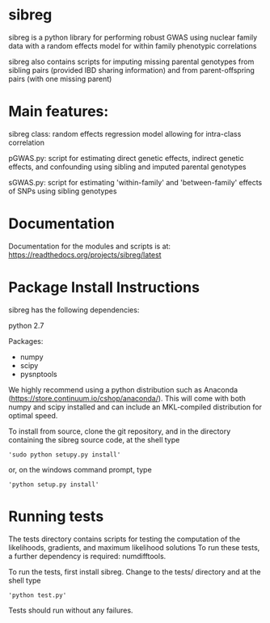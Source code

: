# sibreg
sibreg is a python library for performing robust GWAS using nuclear family data with a random effects
model for within family phenotypic correlations

sibreg also contains scripts for imputing missing parental genotypes from sibling pairs (provided IBD sharing information)
and from parent-offspring pairs (with one missing parent)

# Main features:

sibreg class: random effects regression model allowing for intra-class correlation

pGWAS.py: script for estimating direct genetic effects, indirect genetic effects, and
confounding using sibling and imputed parental genotypes

sGWAS.py:  script for estimating 'within-family' and 'between-family' effects of SNPs
using sibling genotypes

# Documentation

Documentation for the modules and scripts is at: https://readthedocs.org/projects/sibreg/latest

# Package Install Instructions

sibreg has the following dependencies:

python 2.7

Packages: 

- numpy
- scipy
- pysnptools

We highly recommend using a python distribution such as Anaconda (https://store.continuum.io/cshop/anaconda/). 
This will come with both numpy and scipy installed and can include an MKL-compiled distribution
for optimal speed. 

To install from source, clone the git repository, and in the directory
containing the sibreg source code, at the shell type

    'sudo python setupy.py install'

or, on the windows command prompt, type

    'python setup.py install' 
    
# Running tests

The tests directory contains scripts for testing the computation of 
the likelihoods, gradients, and maximum likelihood solutions
To run these tests, a further dependency is required: numdifftools. 

To run the tests, first install sibreg. Change to the tests/ directory and at the shell type

    'python test.py'

Tests should run without any failures.
